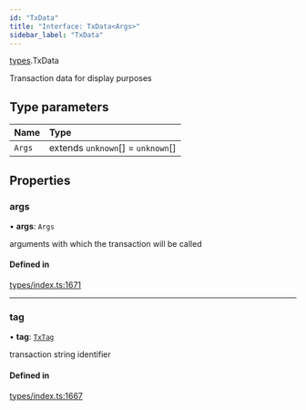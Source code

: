```yaml
---
id: "TxData"
title: "Interface: TxData<Args>"
sidebar_label: "TxData"
---
```


[types](../../../modules/Types/Types.md).TxData

Transaction data for display purposes

## Type parameters

| Name | Type |
| :------ | :------ |
| `Args` | extends `unknown`[] = `unknown`[] |

## Properties

### args

• **args**: `Args`

arguments with which the transaction will be called

#### Defined in

[types/index.ts:1671](https://github.com/PolymeshAssociation/polymesh-sdk/blob/95e180d28/src/types/index.ts#L1671)

___

### tag

• **tag**: [`TxTag`](../../../modules/Generated/Types/Types.md#txtag)

transaction string identifier

#### Defined in

[types/index.ts:1667](https://github.com/PolymeshAssociation/polymesh-sdk/blob/95e180d28/src/types/index.ts#L1667)

